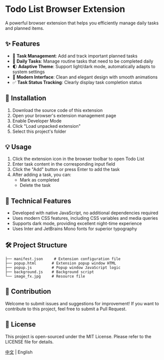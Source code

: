 # Todo List Browser Extension

A powerful browser extension that helps you efficiently manage daily tasks and planned items.

## ✨ Features

- 📌 **Task Management**: Add and track important planned tasks
- 🔄 **Daily Tasks**: Manage routine tasks that need to be completed daily
- 🌓 **Adaptive Theme**: Support light/dark mode, automatically adapts to system settings
- 🎨 **Modern Interface**: Clean and elegant design with smooth animations
- ✅ **Task Status Tracking**: Clearly display task completion status

## 🚀 Installation

1. Download the source code of this extension
2. Open your browser's extension management page
3. Enable Developer Mode
4. Click "Load unpacked extension"
5. Select this project's folder

## 💡 Usage

1. Click the extension icon in the browser toolbar to open Todo List
2. Enter task content in the corresponding input field
3. Click the "Add" button or press Enter to add the task
4. After adding a task, you can:
   - Mark as completed
   - Delete the task

## 🎯 Technical Features

- Developed with native JavaScript, no additional dependencies required
- Uses modern CSS features, including CSS variables and media queries
- Supports dark mode, providing excellent night-time experience
- Uses Inter and JetBrains Mono fonts for superior typography

## 🛠️ Project Structure

```
├── manifest.json     # Extension configuration file
├── popup.html       # Extension popup window HTML
├── popup.js         # Popup window JavaScript logic
├── background.js    # Background script
└── image_fx.jpg     # Resource file
```

## 🤝 Contribution

Welcome to submit issues and suggestions for improvement! If you want to contribute to this project, feel free to submit a Pull Request.

## 📝 License

This project is open-sourced under the MIT License. Please refer to the LICENSE file for details.

[中文](README.md) | English